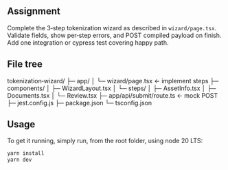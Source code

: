## Assignment
Complete the 3‑step tokenization wizard as described in `wizard/page.tsx`.
Validate fields, show per‑step errors, and POST compiled payload on finish.
Add one integration or cypress test covering happy path.

## File tree
tokenization‑wizard/
├─ app/
│  └─ wizard/page.tsx              ← implement steps
├─ components/
│  ├─ WizardLayout.tsx
│  └─ steps/
│     ├─ AssetInfo.tsx
│     ├─ Documents.tsx
│     └─ Review.tsx
├─ app/api/submit/route.ts         ← mock POST
├─ jest.config.js
├─ package.json
└─ tsconfig.json

## Usage

To get it running, simply run, from the root folder, using node 20 LTS:

```bash
yarn install
yarn dev
```

